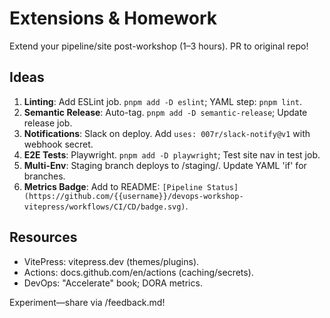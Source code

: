 # Extensions & Homework

Extend your pipeline/site post-workshop (1–3 hours). PR to original repo!

## Ideas
1. **Linting**: Add ESLint job. `pnpm add -D eslint`; YAML step: `pnpm lint`.
2. **Semantic Release**: Auto-tag. `pnpm add -D semantic-release`; Update release job.
3. **Notifications**: Slack on deploy. Add `uses: 007r/slack-notify@v1` with webhook secret.
4. **E2E Tests**: Playwright. `pnpm add -D playwright`; Test site nav in test job.
5. **Multi-Env**: Staging branch deploys to /staging/. Update YAML 'if' for branches.
6. **Metrics Badge**: Add to README: `[Pipeline Status](https://github.com/{{username}}/devops-workshop-vitepress/workflows/CI/CD/badge.svg)`.

## Resources
- VitePress: vitepress.dev (themes/plugins).
- Actions: docs.github.com/en/actions (caching/secrets).
- DevOps: "Accelerate" book; DORA metrics.

Experiment—share via /feedback.md!
